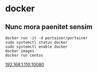 # docker

## Nunc mora paenitet sensim

	docker run -it -d portainer/portainer
	sudo systemctl status docker	
	sudo systemctl enable docker
	docker images
	docker run centos
	
[192.168.1.110:10080](http://192.168.1.110:10080/users/password/edit?reset_password_token=14EdmNJqYCjs1-PXYW1P)